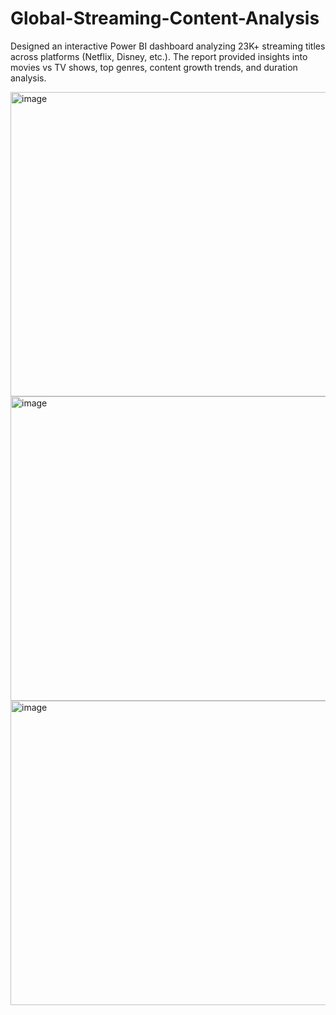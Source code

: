 # Global-Streaming-Content-Analysis
Designed an interactive Power BI dashboard analyzing 23K+ streaming titles across platforms (Netflix, Disney, etc.). The report provided insights into movies vs TV shows, top genres, content growth trends, and duration analysis.

<img width="882" height="487" alt="image" src="https://github.com/user-attachments/assets/9268931d-8120-49d3-ad2f-b963e917c03e" />

<img width="882" height="487" alt="image" src="https://github.com/user-attachments/assets/7a5590a8-cb01-48d7-8620-66995bb39294" />

<img width="882" height="487" alt="image" src="https://github.com/user-attachments/assets/8e04a3c2-d19c-4741-b876-b048d99bec09" />


